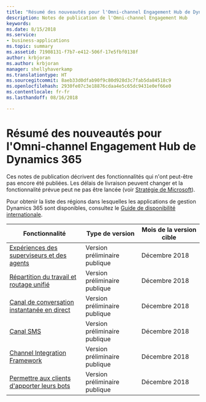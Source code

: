 ```yaml
---
title: "Résumé des nouveautés pour l'Omni-channel Engagement Hub de Dynamics 365"
description: Notes de publication de l'Omni-channel Engagement Hub
keywords: 
ms.date: 8/15/2018
ms.service:
- business-applications
ms.topic: summary
ms.assetid: 71908131-f7b7-e412-506f-17e5fbf0138f
author: krbjoran
ms.author: krbjoran
manager: shellyhaverkamp
ms.translationtype: HT
ms.sourcegitcommit: 8aeb33d0dfab90f9c80d928d3c7fab5da84518c9
ms.openlocfilehash: 2930fe07c3e18876cdaa4e5c65dc9431e0ef66e0
ms.contentlocale: fr-fr
ms.lasthandoff: 08/16/2018

---
```


#  <a name="summary-of-whats-new-for-dynamics-365-omni-channel-engagement-hub"></a>Résumé des nouveautés pour l'Omni-channel Engagement Hub de Dynamics 365


Ces notes de publication décrivent des fonctionnalités qui n'ont peut-être pas encore été publiées. Les délais de livraison peuvent changer et la fonctionnalité prévue peut ne pas être lancée (voir [Stratégie de Microsoft](https://go.microsoft.com/fwlink/p/?linkid=2007332)).

Pour obtenir la liste des régions dans lesquelles les applications de gestion Dynamics 365 sont disponibles, consultez le [Guide de disponibilité internationale](https://aka.ms/dynamics_365_international_availability_deck). 


| Fonctionnalité                                                                                  | Type de version   | Mois de la version cible |
|------------------------------------------------------------------------------------------|----------------|----------------------|
| [Expériences des superviseurs et des agents](agent-supervisor-experiences.md)                    | Version préliminaire publique | Décembre 2018         |
| [Répartition du travail et routage unifié](unified-routing-work-distribution.md)          | Version préliminaire publique | Décembre 2018         |
| [Canal de conversation instantanée en direct](chat-channel-omni-channel-engagement-hub.md)                                | Version préliminaire publique | Décembre 2018         |
| [Canal SMS](sms-channel-omni-channel-engagement-hub.md)                                  | Version préliminaire publique | Décembre 2018         |
| [Channel Integration Framework](channel-integration-framework.md)                      | Version préliminaire publique | Décembre 2018         |
| [Permettre aux clients d'apporter leurs bots](customer-owned-bots-omni-channel-engagement-hub.md) | Version préliminaire publique | Décembre 2018         |

